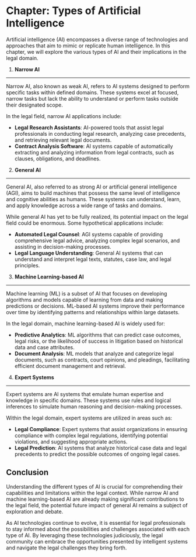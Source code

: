 Chapter: Types of Artificial Intelligence
=========================================

Artificial intelligence (AI) encompasses a diverse range of technologies and approaches that aim to mimic or replicate human intelligence. In this chapter, we will explore the various types of AI and their implications in the legal domain.

1. **Narrow AI**
----------------

Narrow AI, also known as weak AI, refers to AI systems designed to perform specific tasks within defined domains. These systems excel at focused, narrow tasks but lack the ability to understand or perform tasks outside their designated scope.

In the legal field, narrow AI applications include:

* **Legal Research Assistants**: AI-powered tools that assist legal professionals in conducting legal research, analyzing case precedents, and retrieving relevant legal documents.
* **Contract Analysis Software**: AI systems capable of automatically extracting and analyzing information from legal contracts, such as clauses, obligations, and deadlines.

2. **General AI**
-----------------

General AI, also referred to as strong AI or artificial general intelligence (AGI), aims to build machines that possess the same level of intelligence and cognitive abilities as humans. These systems can understand, learn, and apply knowledge across a wide range of tasks and domains.

While general AI has yet to be fully realized, its potential impact on the legal field could be enormous. Some hypothetical applications include:

* **Automated Legal Counsel**: AGI systems capable of providing comprehensive legal advice, analyzing complex legal scenarios, and assisting in decision-making processes.
* **Legal Language Understanding**: General AI systems that can understand and interpret legal texts, statutes, case law, and legal principles.

3. **Machine Learning-based AI**
--------------------------------

Machine learning (ML) is a subset of AI that focuses on developing algorithms and models capable of learning from data and making predictions or decisions. ML-based AI systems improve their performance over time by identifying patterns and relationships within large datasets.

In the legal domain, machine learning-based AI is widely used for:

* **Predictive Analytics**: ML algorithms that can predict case outcomes, legal risks, or the likelihood of success in litigation based on historical data and case attributes.
* **Document Analysis**: ML models that analyze and categorize legal documents, such as contracts, court opinions, and pleadings, facilitating efficient document management and retrieval.

4. **Expert Systems**
---------------------

Expert systems are AI systems that emulate human expertise and knowledge in specific domains. These systems use rules and logical inferences to simulate human reasoning and decision-making processes.

Within the legal domain, expert systems are utilized in areas such as:

* **Legal Compliance**: Expert systems that assist organizations in ensuring compliance with complex legal regulations, identifying potential violations, and suggesting appropriate actions.
* **Legal Prediction**: AI systems that analyze historical case data and legal precedents to predict the possible outcomes of ongoing legal cases.

Conclusion
----------

Understanding the different types of AI is crucial for comprehending their capabilities and limitations within the legal context. While narrow AI and machine learning-based AI are already making significant contributions to the legal field, the potential future impact of general AI remains a subject of exploration and debate.

As AI technologies continue to evolve, it is essential for legal professionals to stay informed about the possibilities and challenges associated with each type of AI. By leveraging these technologies judiciously, the legal community can embrace the opportunities presented by intelligent systems and navigate the legal challenges they bring forth.
